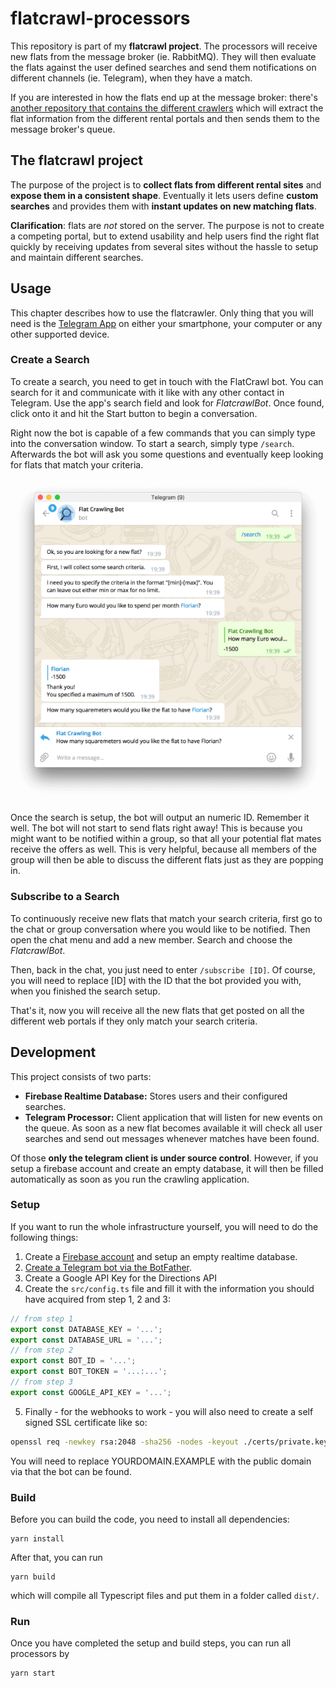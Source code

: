 # flatcrawl-processors

This repository is part of my **flatcrawl project**. The processors will receive new flats from the message broker (ie. RabbitMQ). They will then evaluate the flats against the user defined searches and send them notifications on different channels (ie. Telegram), when they have a match.

If you are interested in how the flats end up at the message broker: there's [another repository that contains the different crawlers](https://github.com/floschnell/flatcrawl-crawlers) which will extract the flat information from the different rental portals and then sends them to the message broker's queue.

## The flatcrawl project

The purpose of the project is to **collect flats from different rental sites** and **expose them in a consistent shape**. Eventually it lets users define **custom searches** and provides them with **instant updates on new matching flats**.

**Clarification**: flats are *not* stored on the server. The purpose is not to create a competing portal, but to extend usability and help users find the right flat quickly by receiving updates from several sites without the hassle to setup and maintain different searches.

## Usage

This chapter describes how to use the flatcrawler. Only thing that you will need is the [Telegram App](https://telegram.org/) on either your smartphone, your computer or any other supported device.

### Create a Search

To create a search, you need to get in touch with the FlatCrawl bot. You can search for it and communicate with it like with any other contact in Telegram.
Use the app's search field and look for *FlatcrawlBot*. Once found, click onto it and hit the Start button to begin a conversation.

Right now the bot is capable of a few commands that you can simply type into the conversation window. To start a search, simply type `/search`. Afterwards the bot will ask you some questions and eventually keep looking for flats that match your criteria.

<p align="center">
<img alt="An Example Conversation with the Flat Crawling Bot" src="./img/conversation.png" />
</p>

Once the search is setup, the bot will output an numeric ID. Remember it well. The bot will not start to send flats right away! This is because you might want to be notified within a group, so that all your potential flat mates receive the offers as well. This is very helpful, because all members of the group will then be able to discuss the different flats just as they are popping in.

### Subscribe to a Search

To continuously receive new flats that match your search criteria, first go to the chat or group conversation where you would like to be notified. Then open the chat menu and add a new member. Search and choose the *FlatcrawlBot*.

Then, back in the chat, you just need to enter `/subscribe [ID]`. Of course, you will need to replace [ID] with the ID that the bot provided you with, when you finished the search setup.

That's it, now you will receive all the new flats that get posted on all the different web portals if they only match your search criteria.

## Development

This project consists of two parts:
- **Firebase Realtime Database:** Stores users and their configured searches.
- **Telegram Processor:** Client application that will listen for new events on the queue. As soon as a new flat becomes available it will check all user searches and send out messages whenever matches have been found.

Of those **only the telegram client is under source control**. However, if you setup a firebase account and create an empty database, it will then be filled automatically as soon as you run the crawling application.

### Setup
If you want to run the whole infrastructure yourself, you will need to do the following things:
1) Create a [Firebase account](https://firebase.google.com/) and setup an empty realtime database.
2) [Create a Telegram bot via the BotFather](https://core.telegram.org/bots#creating-a-new-bot).
3) Create a Google API Key for the Directions API
4) Create the `src/config.ts` file and fill it with the information you should have acquired from step 1, 2 and 3:
```typescript
// from step 1
export const DATABASE_KEY = '...';
export const DATABASE_URL = '...';
// from step 2
export const BOT_ID = '...';
export const BOT_TOKEN = '...:...';
// from step 3
export const GOOGLE_API_KEY = '...';
```
5) Finally - for the webhooks to work - you will also need to create a self signed SSL certificate like so:
```bash
openssl req -newkey rsa:2048 -sha256 -nodes -keyout ./certs/private.key -x509 -days 365 -out ./certs/public.pem -subj "/C=DE/ST=Bavaria/L=Munich/O=/CN=YOURDOMAIN.EXAMPLE"
```
You will need to replace YOURDOMAIN.EXAMPLE with the public domain via that the bot can be found.

### Build
Before you can build the code, you need to install all dependencies:
```
yarn install
```
After that, you can run
```
yarn build
```
which will compile all Typescript files and put them in a folder called `dist/`.

### Run
Once you have completed the setup and build steps, you can run all processors by
```
yarn start
```